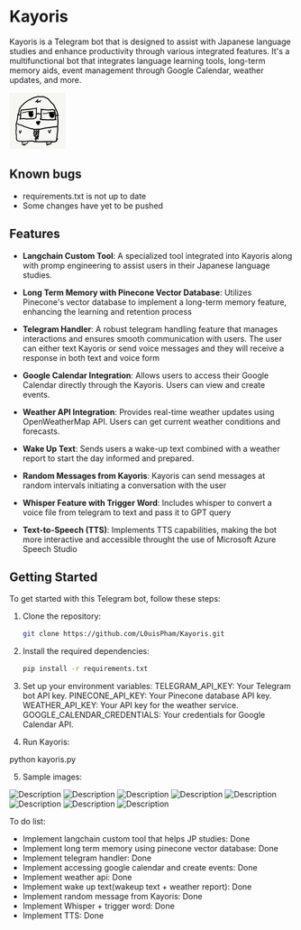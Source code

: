  # Kayoris 

Kayoris is a Telegram bot that is designed to assist with Japanese language studies and enhance productivity through various integrated features. It's a multifunctional bot that integrates language learning tools, long-term memory aids, event management through Google Calendar, weather updates, and more.

![Description](assets/kayoris.jpg)

## Known bugs
- requirements.txt is not up to date
- Some changes have yet to be pushed

## Features

- **Langchain Custom Tool**: A specialized tool integrated into Kayoris along with promp engineering to assist users in their Japanese language studies.

- **Long Term Memory with Pinecone Vector Database**: Utilizes Pinecone's vector database to implement a long-term memory feature, enhancing the learning and retention process

- **Telegram Handler**: A robust telegram handling feature that manages interactions and ensures smooth communication with users. The user can either text Kayoris or send voice messages and they will receive a response in both text and voice form

- **Google Calendar Integration**: Allows users to access their Google Calendar directly through the Kayoris. Users can view and create events.

- **Weather API Integration**: Provides real-time weather updates using OpenWeatherMap API. Users can get current weather conditions and forecasts.

- **Wake Up Text**: Sends users a wake-up text combined with a weather report to start the day informed and prepared.

- **Random Messages from Kayoris**: Kayoris can send messages at random intervals initiating a conversation with the user

- **Whisper Feature with Trigger Word**: Includes whisper to convert a voice file from telegram to text and pass it to GPT query

- **Text-to-Speech (TTS)**: Implements TTS capabilities, making the bot more interactive and accessible throught the use of Microsoft Azure Speech Studio

## Getting Started

To get started with this Telegram bot, follow these steps:

1. Clone the repository:
   ```bash
   git clone https://github.com/L0uisPham/Kayoris.git

2. Install the required dependencies:
   ```bash
   pip install -r requirements.txt

3. Set up your environment variables:
TELEGRAM_API_KEY: Your Telegram bot API key.
PINECONE_API_KEY: Your Pinecone database API key.
WEATHER_API_KEY: Your API key for the weather service.
GOOGLE_CALENDAR_CREDENTIALS: Your credentials for Google Calendar API.

4. Run Kayoris:
 
  python kayoris.py


5. Sample images:
   
![Description](assets/Screenshot%20from%202023-12-01%2016-42-53.png)
![Description](assets/Screenshot%20from%202023-12-01%2016-43-37.png)
![Description](assets/Screenshot%20from%202023-12-01%2016-45-22.png)
![Description](assets/Screenshot%20from%202023-12-01%2016-45-54.png)
![Description](assets/Screenshot%20from%202023-12-01%2016-47-08.png)
![Description](assets/Screenshot%20from%202023-12-01%2016-48-16-12.png)
![Description](assets/Screenshot%20from%202023-12-01%2016-51-00.png)
![Description](assets/wp9376389.jpg)




To do list:
- Implement langchain custom tool that helps JP studies: Done
- Implement long term memory using pinecone vector database: Done
- Implement telegram handler: Done
- Implement accessing google calendar and create events: Done
- Implement weather api: Done
- Implement wake up text(wakeup text + weather report): Done
- Implement random message from Kayoris: Done 
- Implement Whisper + trigger word: Done
- Implement TTS: Done
 

